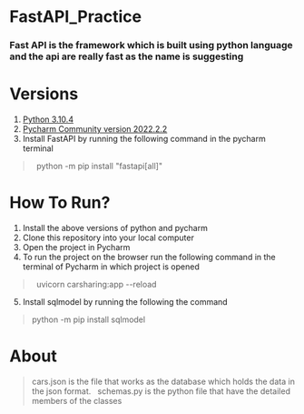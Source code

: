 # FastAPI_Practice
### Fast API is the framework which is built using python language and the api are really fast as the name is suggesting
# Versions 
1. [Python 3.10.4](https://www.python.org/downloads/release/python-3104/)
2. [Pycharm Community version 2022.2.2](https://www.jetbrains.com/pycharm/download/download-thanks.html?platform=windows&code=PCC)
3. Install FastAPI by running the following command in the pycharm terminal
 > &nbsp; python -m pip install "fastapi[all]"
# How To Run?
  1. Install the above versions of python and pycharm
  2. Clone this repository into your local computer
  3. Open the project in Pycharm
  4. To run the project on the browser run the following command in the terminal of Pycharm in which project is opened
  > &nbsp; uvicorn carsharing:app --reload
  5. Install sqlmodel by running the following the command
  > python -m pip install sqlmodel
# About
> cars.json is the file that works as the database which holds the data in the json format.&nbsp; &nbsp;schemas.py is the python file that have the detailed members of the classes
